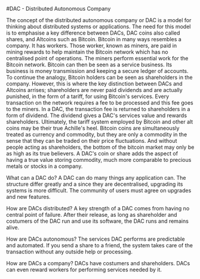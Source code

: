 #DAC - Distributed Autonomous Company

The concept of the distributed autonomous company or DAC is a model for thinking about distributed systems or applications. The need for this model is to emphasise a key difference between DACs, DAC coins also called shares, and Altcoins such as Bitcoin. Bitcoin in many ways resembles a company. It has workers. Those worker, known as miners, are paid in mining rewards to help maintain the Bitcoin network which has no centralised point of operations. The miners perform essential work for the Bitcoin network. Bitcoin can then be seen as a service business. Its business is money transmission and keeping a secure ledger of accounts. To continue the analogy, Bitcoin holders can be seen as shareholders in the company. However, this is where the key distinction between DACs and Altcoins arrises; shareholders are never paid dividends and are actually punished, in the form of a tariff, for using Bitcoin's services. Every transaction on the network requires a fee to be processed and this fee goes to the miners. In a DAC, the transaction fee is returned to shareholders in a form of dividend. The dividend gives a DAC's services value and rewards shareholders. Ultimately, the tariff system employed by Bitcoin and other alt coins may be their true Achille's heel. Bitcoin coins are simultaneously treated as currency and commodity, but they are only a commodity in the sense that they can be traded on their price fluctuations. And without people acting as shareholders, the bottom of the bitcoin market may only be as high as its true believers. A DAC's coin or share adds the aspect of having a true value storing commodity, much more comparable to precious metals or stocks in a company. 

What can a DAC do?
A DAC can do many things any application can. The structure differ greatly and a since they are decentralised, upgrading its systems is more difficult. The community of users must agree on upgrades and new features.

How are DACs distributed?
A key strength of a DAC comes from having no central point of failure. After their release, as long as shareholder and costumers of the DAC run and use its software, the DAC runs and remains alive.

How are DACs autonomous?
The services DAC performs are predictable and automated. If you send a share to a friend, the system takes care of the transaction without any outside help or processing.

How are DACs a company?
DACs have costumers and shareholders. DACs can even reward workers for performing services needed by it.

